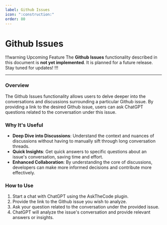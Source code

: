 ```yaml
---
label: Github Issues
icon: ":construction:"
order: 80
---
```


# Github Issues

!!!warning Upcoming Feature
The **Github Issues** functionality described in this document is **not yet implemented**. It is planned for a future release. Stay tuned for updates!
!!!

---

### Overview
The Github Issues functionality allows users to delve deeper into the conversations and discussions surrounding a particular Github issue. By providing a link to the desired Github issue, users can ask ChatGPT questions related to the conversation under this issue.

### Why It's Useful
- **Deep Dive into Discussions**: Understand the context and nuances of discussions without having to manually sift through long conversation threads.
- **Quick Insights**: Get quick answers to specific questions about an issue's conversation, saving time and effort.
- **Enhanced Collaboration**: By understanding the core of discussions, developers can make more informed decisions and contribute more effectively.

### How to Use
1. Start a chat with ChatGPT using the AskTheCode plugin.
2. Provide the link to the Github issue you wish to analyze.
3. Ask your question related to the conversation under the provided issue.
4. ChatGPT will analyze the issue's conversation and provide relevant answers or insights.
